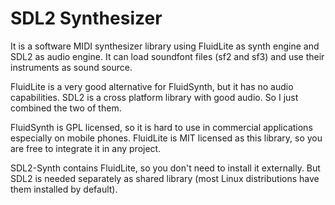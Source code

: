 # SDL2 Synthesizer

It is a software MIDI synthesizer library using FluidLite as synth engine
and SDL2 as audio engine. It can load soundfont files (sf2 and sf3) 
and use their instruments as sound source.

FluidLite is a very good alternative for FluidSynth, but it has no
audio capabilities. SDL2 is a cross platform library with good audio.
So I just combined the two of them.

FluidSynth is GPL licensed, so it is hard to use in commercial
applications especially on mobile phones. FluidLite is MIT licensed 
as this library, so you are free to integrate it in any project.

SDL2-Synth contains FluidLite, so you don't need to install it 
externally. But SDL2 is needed separately as shared library 
(most Linux distributions have them installed by default).
